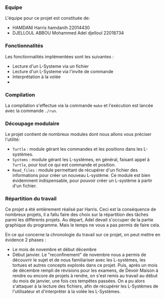 ### Equipe
L'équipe pour ce projet est constituée de:
* HAMDANI Harris hamdanih 22014430
* DJELLOUL ABBOU Mohammed Adel djelloul 22018734

### Fonctionnalités
Les fonctionnalités implémentées sont les suivantes :
- Lecture d'un L-Systeme via un fichier
- Lecture d'un L-Systeme via l'invite de commande
- Interprétation à la volée
- 

### Compilation
La compilation s'effectue via la commande `make` et l'exécution est lancée avec la commande `./run`.

### Découpage modulaire
Le projet contient de nombreux modules dont nous allons vous préciser l'utilité:
- `Turtle` : module gérant les commandes et les positions dans les L-systèmes.
- `Systems` : module gérant les L-systèmes, en général, faisant appel à `Turtle`, pour tout ce qui est commande et position.
- `Read_files` : module permettant de récupérer d'un fichier des informations pour créer un nouveau L-système. Ce module est bien évidemment indispensable, pour pouvoir créer un L-système à partir d'un fichier.

### Répartition du travail

 Ce projet a été entièrement réalisé par Harris.
 Ceci est la conséquence de nombreux projets, il a fallu faire des choix sur la répartition des tâches parmi les différents projets. Au départ, Adel devait s'occuper de la partie graphique du programme. Mais le temps ne vous a pas permis de faire cela.

 En ce qui concerne la chronologie du travail sur ce projet, on peut mettre en évidence 2 phases :
 - Le mois de novembre et début décembre
 - Début janvier.
Le "reconfinement" de novembre nous a permis de découvrir le sujet et de nous familiariser avec les L-systèmes, les tortues et autres concepts explorés dans ce projet.
Puis, après un mois de décembre rempli de révisions pour les examens, de Devoir Maison à rendre ou encore de projets à rendre, on s'est remis au travail au début du mois de janvier, une fois ces tempêtes passées. On a pu alors s'attaquer à la lecture des fichiers, afin de récupérer les L-Systèmes de l'utilisateur et d'interpréter à la volée les L-Systèmes.  
